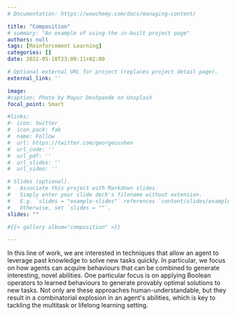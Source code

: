 ```yaml
---
# Documentation: https://wowchemy.com/docs/managing-content/

title: "Composition"
# summary: "An example of using the in-built project page"
authors: null
tags: [Reinforcement Learning]
categories: []
date: 2022-05-10T23:09:11+02:00

# Optional external URL for project (replaces project detail page).
external_link: ''

image:
#caption: Photo by Mayur Deshpande on Unsplash
focal_point: Smart

#links:
#- icon: twitter
#  icon_pack: fab
#  name: Follow
#  url: https://twitter.com/georgecushen
#  url_code: ''
#  url_pdf: ''
#  url_slides: ''
#  url_video: ''

# Slides (optional).
#   Associate this project with Markdown slides.
#   Simply enter your slide deck's filename without extension.
#   E.g. `slides = "example-slides"` references `content/slides/example-slides.md`.
#   Otherwise, set `slides = ""`.
slides: ""

#{{< gallery album="composition" >}}

---
```


In this line of work, we are interested in techniques that allow an agent to leverage past knowledge to solve new tasks quickly. In particular, we focus on how agents can acquire behaviours that can be combined to generate interesting, novel abilities. One particular focus is on applying Boolean operators to learned behaviours to generate provably optimal solutions to new tasks. Not only are these approaches human-understandable, but they result in a combinatorial explosion in an agent's abilities, which is key to tackling the multitask or lifelong learning setting.


